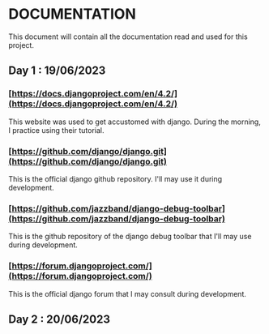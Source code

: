 # DOCUMENTATION

This document will contain all the documentation read and used for this project.

## Day 1 : 19/06/2023

### [https://docs.djangoproject.com/en/4.2/](https://docs.djangoproject.com/en/4.2/)

This website was used to get accustomed with django. During the morning, I practice using their tutorial.


### [https://github.com/django/django.git](https://github.com/django/django.git)

This is the official django github repository. I'll may use it during development. 


### [https://github.com/jazzband/django-debug-toolbar](https://github.com/jazzband/django-debug-toolbar) 

This is the github repository of the django debug toolbar that I'll may use during development.


### [https://forum.djangoproject.com/](https://forum.djangoproject.com/)

This is the official django forum that I may consult during development.


## Day 2 : 20/06/2023